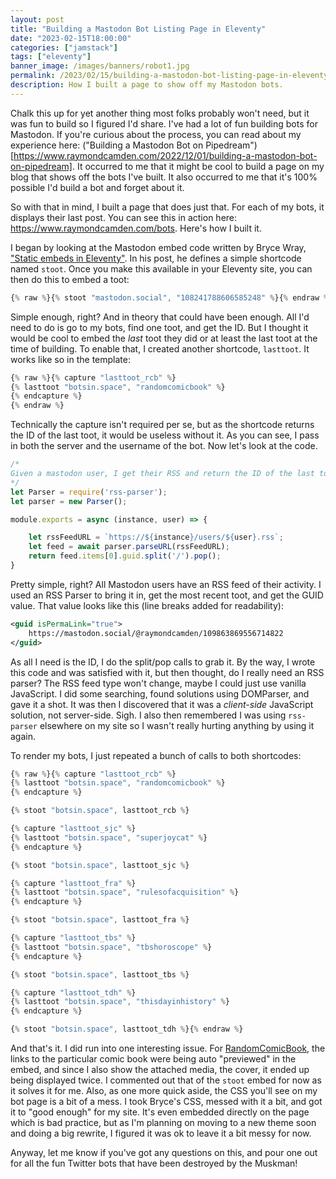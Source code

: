 ```yaml
---
layout: post
title: "Building a Mastodon Bot Listing Page in Eleventy"
date: "2023-02-15T18:00:00"
categories: ["jamstack"]
tags: ["eleventy"]
banner_image: /images/banners/robot1.jpg
permalink: /2023/02/15/building-a-mastodon-bot-listing-page-in-eleventy
description: How I built a page to show off my Mastodon bots.
---
```


Chalk this up for yet another thing most folks probably won't need, but it was fun to build so I figured I'd share. I've had a lot of fun building bots for Mastodon. If you're curious about the process, you can read about my experience here: ("Building a Mastodon Bot on Pipedream")[https://www.raymondcamden.com/2022/12/01/building-a-mastodon-bot-on-pipedream]. It occurred to me that it might be cool to build a page on my blog that shows off the bots I've built. It also occurred to me that it's 100% possible I'd build a bot and forget about it. 

So with that in mind, I built a page that does just that. For each of my bots, it displays their last post. You can see this in action here: <https://www.raymondcamden.com/bots>. Here's how I built it.

I began by looking at the Mastodon embed code written by Bryce Wray, ["Static embeds in Eleventy"](https://www.brycewray.com/posts/2022/08/static-embeds-eleventy/). In his post, he defines a simple shortcode named `stoot`. Once you make this available in your Eleventy site, you can then do this to embed a toot:

```js
{% raw %}{% stoot "mastodon.social", "108241788606585248" %}{% endraw %}
```

Simple enough, right? And in theory that could have been enough. All I'd need to do is go to my bots, find one toot, and get the ID. But I thought it would be cool to embed the *last* toot they did or at least the last toot at the time of building. To enable that, I created another shortcode, `lasttoot`. It works like so in the template:

```js
{% raw %}{% capture "lasttoot_rcb" %}
{% lasttoot "botsin.space", "randomcomicbook" %}
{% endcapture %}
{% endraw %}
```

Technically the capture isn't required per se, but as the shortcode returns the ID of the last toot, it would be useless without it. As you can see, I pass in both the server and the username of the bot. Now let's look at the code.

```js
/*
Given a mastodon user, I get their RSS and return the ID of the last toot.
*/
let Parser = require('rss-parser');
let parser = new Parser();

module.exports = async (instance, user) => {

	let rssFeedURL = `https://${instance}/users/${user}.rss`;
	let feed = await parser.parseURL(rssFeedURL);
	return feed.items[0].guid.split('/').pop();
}
```

Pretty simple, right? All Mastodon users have an RSS feed of their activity. I used an RSS Parser to bring it in, get the most recent toot, and get the GUID value. That value looks like this (line breaks added for readability):

```xml
<guid isPermaLink="true">
	https://mastodon.social/@raymondcamden/109863869556714822
</guid>
```

As all I need is the ID, I do the split/pop calls to grab it. By the way, I wrote this code and was satisfied with it, but then thought, do I really need an RSS parser? The RSS feed type won't change, maybe I could just use vanilla JavaScript. I did some searching, found solutions using DOMParser, and gave it a shot. It was then I discovered that it was a *client-side* JavaScript solution, not server-side. Sigh. I also then remembered I was using `rss-parser` elsewhere on my site so I wasn't really hurting anything by using it again. 

To render my bots, I just repeated a bunch of calls to both shortcodes:

```js
{% raw %}{% capture "lasttoot_rcb" %}
{% lasttoot "botsin.space", "randomcomicbook" %}
{% endcapture %}

{% stoot "botsin.space", lasttoot_rcb %}

{% capture "lasttoot_sjc" %}
{% lasttoot "botsin.space", "superjoycat" %}
{% endcapture %}

{% stoot "botsin.space", lasttoot_sjc %}

{% capture "lasttoot_fra" %}
{% lasttoot "botsin.space", "rulesofacquisition" %}
{% endcapture %}

{% stoot "botsin.space", lasttoot_fra %}

{% capture "lasttoot_tbs" %}
{% lasttoot "botsin.space", "tbshoroscope" %}
{% endcapture %}

{% stoot "botsin.space", lasttoot_tbs %}

{% capture "lasttoot_tdh" %}
{% lasttoot "botsin.space", "thisdayinhistory" %}
{% endcapture %}

{% stoot "botsin.space", lasttoot_tdh %}{% endraw %}
```

And that's it. I did run into one interesting issue. For [RandomComicBook](https://botsin.space/randomcomicbook), the links to the particular comic book were being auto "previewed" in the embed, and since I also show the attached media, the cover, it ended up being displayed twice. I commented out that of the `stoot` embed for now as it solves it for me. Also, as one more quick aside, the CSS you'll see on my bot page is a bit of a mess. I took Bryce's CSS, messed with it a bit, and got it to "good enough" for my site. It's even embedded directly on the page which is bad practice, but as I'm planning on moving to a new theme soon and doing a big rewrite, I figured it was ok to leave it a bit messy for now. 

Anyway, let me know if you've got any questions on this, and pour one out for all the fun Twitter bots that have been destroyed by the Muskman!